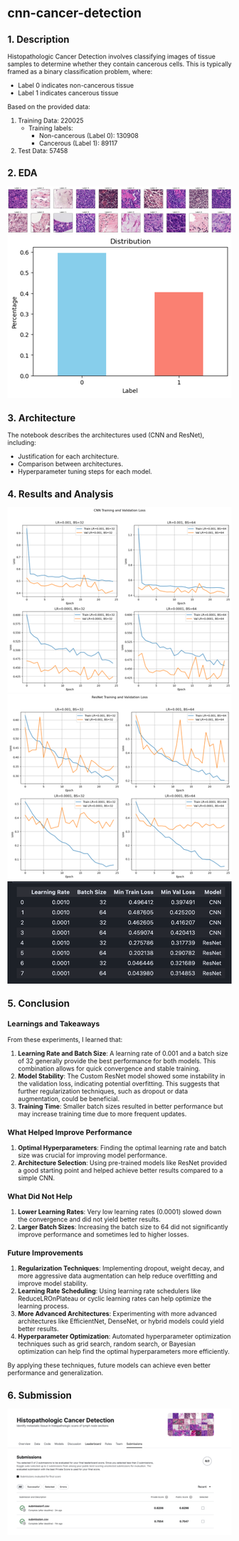 # cnn-cancer-detection

## 1. Description
Histopathologic Cancer Detection involves classifying images of tissue samples to determine whether they contain cancerous cells. This is typically framed as a binary classification problem, where: 

- Label 0 indicates non-cancerous tissue
- Label 1 indicates cancerous tissue

Based on the provided data:

1. Training Data: 220025
   - Training labels:
      - Non-cancerous (Label 0): 130908
      - Cancerous (Label 1): 89117
2. Test Data: 57458

## 2. EDA
![alt text](./image/image.png)
![alt text](./image/image-1.png)

## 3. Architecture
The notebook describes the architectures used (CNN and ResNet), including:
   - Justification for each architecture.
   - Comparison between architectures.
   - Hyperparameter tuning steps for each model.

## 4. Results and Analysis
![alt text](./image/image-2.png)
![alt text](./image/image-3.png)
![alt text](./image/image-4.png)

## 5. Conclusion
### Learnings and Takeaways

From these experiments, I learned that:

1. **Learning Rate and Batch Size**: A learning rate of 0.001 and a batch size of 32 generally provide the best performance for both models. This combination allows for quick convergence and stable training.
2. **Model Stability**: The Custom ResNet model showed some instability in the validation loss, indicating potential overfitting. This suggests that further regularization techniques, such as dropout or data augmentation, could be beneficial.
3. **Training Time**: Smaller batch sizes resulted in better performance but may increase training time due to more frequent updates. 

### What Helped Improve Performance

1. **Optimal Hyperparameters**: Finding the optimal learning rate and batch size was crucial for improving model performance.
2. **Architecture Selection**: Using pre-trained models like ResNet provided a good starting point and helped achieve better results compared to a simple CNN.

### What Did Not Help

1. **Lower Learning Rates**: Very low learning rates (0.0001) slowed down the convergence and did not yield better results.
2. **Larger Batch Sizes**: Increasing the batch size to 64 did not significantly improve performance and sometimes led to higher losses.

### Future Improvements

1. **Regularization Techniques**: Implementing dropout, weight decay, and more aggressive data augmentation can help reduce overfitting and improve model stability.
2. **Learning Rate Scheduling**: Using learning rate schedulers like ReduceLROnPlateau or cyclic learning rates can help optimize the learning process.
3. **More Advanced Architectures**: Experimenting with more advanced architectures like EfficientNet, DenseNet, or hybrid models could yield better results.
4. **Hyperparameter Optimization**: Automated hyperparameter optimization techniques such as grid search, random search, or Bayesian optimization can help find the optimal hyperparameters more efficiently.

By applying these techniques, future models can achieve even better performance and generalization.

## 6. Submission
![alt text](./image/image-5.png)